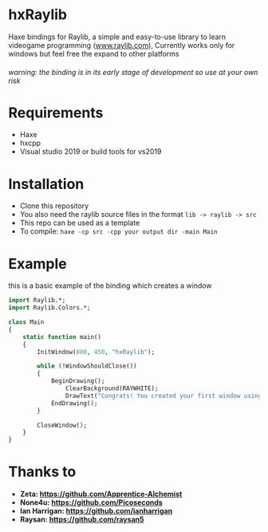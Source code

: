 # hxRaylib
Haxe bindings for Raylib, a simple and easy-to-use library to learn videogame programming (www.raylib.com), Currently works only for windows but feel free the expand to other platforms

###### warning: the binding is in its early stage of development so use at your own risk

# Requirements
- Haxe
- hxcpp
- Visual studio 2019 or build tools for vs2019

# Installation
- Clone this repository
- You also need the raylib source files in the format `lib -> raylib -> src`
- This repo can be used as a template 
-  To compile: `haxe -cp src -cpp your output dir -main Main`

# Example
this is a basic example of the binding which creates a window
```haxe
import Raylib.*;
import Raylib.Colors.*;

class Main
{
    static function main()
    {
        InitWindow(800, 450, "hxRaylib");

        while (!WindowShouldClose())
        {
            BeginDrawing();
                ClearBackground(RAYWHITE);
                DrawText("Congrats! You created your first window using hxRaylib!", 100, 100, 20, RAYWHITE);
            EndDrawing();
        }

        CloseWindow();
    }
}
```

# Thanks to
- **Zeta: https://github.com/Apprentice-Alchemist**
- **None4u: https://github.com/Picoseconds**
- **Ian Harrigan: https://github.com/ianharrigan**
- **Raysan: https://github.com/raysan5**
